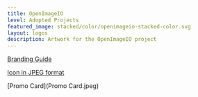 ```yaml
---
title: OpenImageIO
level: Adopted Projects
featured_image: stacked/color/openimageio-stacked-color.svg
layout: logos
description: Artwork for the OpenImageIO project
---
```


[Branding Guide](openimageio-branding-guidelines.pdf)

[Icon in JPEG format](Icon.jpeg)

[Promo Card](Promo Card.jpeg)

